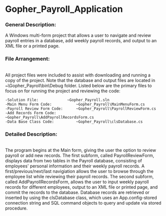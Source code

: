 # Gopher_Payroll_Application

<h3>General Description:</h3>
A Windows multi-form project that allows a user to navigate and review payroll entries in a database, add weekly payroll records, 
and output to an XML file or a printed page. 

<h3>File Arrangement:</h3><br>
All project files were included to assist with downloading and running a copy of the project.  Note that the database and output 
files are located in ~\Gopher_Payroll\bin\Debug folder.  Listed below are the primary files to focus on for running the project 
and reviewing the code:
	
	-Solution File: 			~Gopher_Payroll.sln
	-Main Menu Form Code:			~Gopher_Payroll\MainMenuForm.cs
	-Payroll Review Form Code:		~Gopher_Payroll\PayrollReviewForm.cs
	-Add Records Form Code:			~Gopher_Payroll\AddPayrollRecordsForm.cs
	-Data Base Class Code:			~Gopher_Payroll\clsDatabase.cs

<h3>Detailed Description:</h3><br>
The program begins at the Main form, giving the user the option to review payroll or add new records.  The first subform, called PayrollReviewForm, displays data from two tables in the Payroll database, consisting of employees' personal information and their weekly payroll records.  A first/previous/next/last navigiation allows the user to browse through the employee list while reviewing their payroll records.  The second subform, called AddPayrollRecordsForm, allows the user to input weekly payroll records for different employees, output to an XML file or printed page, and commit the records to the database. Database records are retrieved or inserted by using the clsDatabase class, which uses an App.config-stored connection string and SQL command objects to query and update via stored procedure.  

